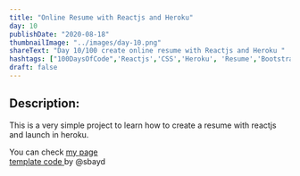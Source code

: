 ```yaml
---
title: "Online Resume with Reactjs and Heroku"
day: 10
publishDate: "2020-08-18"
thumbnailImage: "../images/day-10.png"
shareText: "Day 10/100 create online resume with Reactjs and Heroku "
hashtags: ["100DaysOfCode",'Reactjs','CSS','Heroku', 'Resume','Bootstrap', 'Theme-Xiaoying Riley-Orbit Theme', 'FontAwesome'  ]
draft: false
---
```


## Description:

This is a very simple project to learn how to create a resume with reactjs and launch in heroku.  

You can check <a href="https://lizandrocv.herokuapp.com/" target="_blank"> my page </a>    
 <a href="https://github.com/sbayd/react-cv-template" target="_blank"> template code </a> by @sbayd    